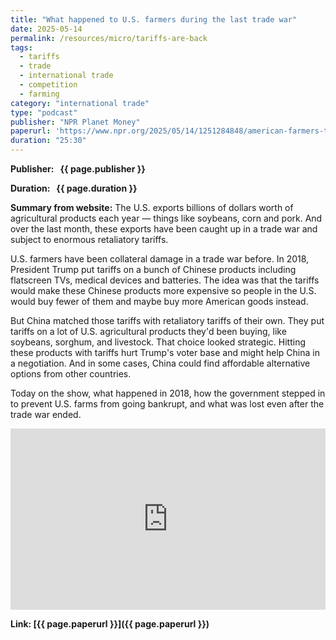 ```yaml
---
title: "What happened to U.S. farmers during the last trade war"
date: 2025-05-14
permalink: /resources/micro/tariffs-are-back
tags:
  - tariffs
  - trade
  - international trade
  - competition
  - farming
category: "international trade"
type: "podcast"
publisher: "NPR Planet Money"
paperurl: 'https://www.npr.org/2025/05/14/1251284848/american-farmers-trade-war-tariffs-crops-commodity-credit-corporation'
duration: "25:30"
---
```


<!-- Google tag (gtag.js) -->
<script async src="https://www.googletagmanager.com/gtag/js?id=G-Q95WSVMDNZ"></script>
<script>
  window.dataLayer = window.dataLayer || [];
  function gtag(){dataLayer.push(arguments);}
  gtag('js', new Date());

  gtag('config', 'G-Q95WSVMDNZ');
</script>


**<span class="bold-podcast">Publisher: </span>&nbsp;<span class="text-podcast"> {{ page.publisher }}</span>**

**<span class="bold-podcast">Duration: </span>&nbsp;<span class="text-podcast"> {{ page.duration }}</span>**

**<span class="bold-podcast">Summary from website:</span>**
The U.S. exports billions of dollars worth of agricultural products each year — things like soybeans, corn and pork. And over the last month, these exports have been caught up in a trade war and subject to enormous retaliatory tariffs.

U.S. farmers have been collateral damage in a trade war before. In 2018, President Trump put tariffs on a bunch of Chinese products including flatscreen TVs, medical devices and batteries. The idea was that the tariffs would make these Chinese products more expensive so people in the U.S. would buy fewer of them and maybe buy more American goods instead.

But China matched those tariffs with retaliatory tariffs of their own. They put tariffs on a lot of U.S. agricultural products they'd been buying, like soybeans, sorghum, and livestock. That choice looked strategic. Hitting these products with tariffs hurt Trump's voter base and might help China in a negotiation. And in some cases, China could find affordable alternative options from other countries.

Today on the show, what happened in 2018, how the government stepped in to prevent U.S. farms from going bankrupt, and what was lost even after the trade war ended.

<iframe src="https://www.npr.org/player/embed/1251284848/1269313365" width="100%" height="290" frameborder="0" scrolling="no" title="NPR embedded audio player"></iframe>


**<span class="small-podcast">Link:</span>&nbsp;<span class="links-podcast">[{{ page.paperurl }}]({{ page.paperurl }})</span>**
